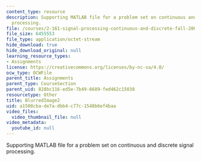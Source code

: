 ```yaml
---
content_type: resource
description: Supporting MATLAB file for a problem set on continuous and discrete signal
  processing.
file: /courses/2-161-signal-processing-continuous-and-discrete-fall-2008/a1508cbade7adbb4c77c1548b6ef4baa_BlurredImage2.mat
file_size: 6455553
file_type: application/octet-stream
hide_download: true
hide_download_original: null
learning_resource_types:
- Assignments
license: https://creativecommons.org/licenses/by-nc-sa/4.0/
ocw_type: OCWFile
parent_title: Assignments
parent_type: CourseSection
parent_uid: 828bc116-ed5e-7b49-6689-fed462c15038
resourcetype: Other
title: BlurredImage2
uid: a1508cba-de7a-dbb4-c77c-1548b6ef4baa
video_files:
  video_thumbnail_file: null
video_metadata:
  youtube_id: null
---
```

Supporting MATLAB file for a problem set on continuous and discrete signal processing.